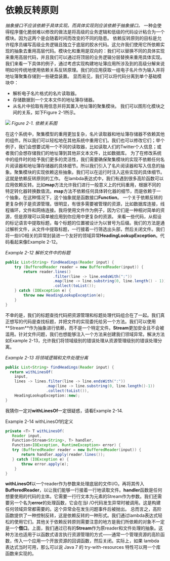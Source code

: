 # 依赖反转原则


_抽象接口不应该依赖于具体实现。而具体实现则应该依赖于抽象接口。_
一种会使得程序僵化脆弱难以修改的做法是将高级的业务逻辑和低级的代码设计粘合为一个模块。因为这两个是会随着时间而改变的不同的隐患。
依赖反转原则的目标是允许程序员编写高级业务逻辑且独立于底层的胶水代码。这允许我们使用它所依赖实现的抽象去重用高层代码。模块化和重用是双向的：我们可以替换不同的具体实现来重用高层代码，并且我们可以通过将顶层的业务逻辑分层替换来重用具体实现。
我们来看一下具体的例子，通过考虑实现构建地址簿应用所涉及到的高级分解来说明如何传统地使用依赖关系反转原理。我们的应用获取一组电子名片作为输入并将地址簿聚集存储到一些硬盘装置。
显而易见，我们可以将代码分离到单个基础模块中：
* 解析电子名片格式的名片读取器。
* 存储数据到一个文本文件的地址簿存储器。
* 从名片中拾取有用信息并将其置入地址簿的聚集模块。
我们可以图形化模块之间的关系，如下Figure 2-1所示。

![](CHAPTER%202%20SOLID%20%E5%8E%9F%E5%88%99/%E5%B1%8F%E5%B9%95%E5%BF%AB%E7%85%A7%202017-03-24%20%E4%B8%8B%E5%8D%884.24.42.png)
_Figure 2-1. 依赖关系图_

在这个系统中，聚集模型的重用更加复杂，名片读取器和地址簿存储器不依赖其他的组件。所以我们可以轻松地在其他系统中重用它们。我们也可以修改它们；举个例子，我们会想要试用一个不同的读取器，比如读取人们的Twitter个人信息；或者我们会想存储我们的地址簿到其他非文本文件，比如数据库。
为了在修改系统中的组件时的给予我们更多的灵活性，我们需要确保聚集模块的实现不依赖任何名片阅读器和地址簿存储器的具体细节。所以我们引入了名片阅读器和写入信息的抽象。聚集模块的实现依赖这些抽象。我们可以在运行时注入这些实现的具体细节。这就是依赖反转原则的工作。
在lambda表达式中，我们有遇到很多高阶函数可以应用依赖反转。比如**map**方法允许我们进行一般意义上的代码重用，根据不同的特定转化器转换数值流。**map**方法不依赖任何具体转化器的细节，而是依赖于一个抽象。在这种情况下，这个抽象就是函数接口**Function**。
一个关于依赖反转的更复杂例子是资源管理。很明显，有很多需要被管理的资源，比如数据库连接，线程循环，文件和网络连接。我将使用文件作为例子，因为它们是一种相对简单的资源，但是原理可以简单被应用到你应用中更复杂的资源。
来看一些代码，从假设的标记语言中提取标题，每个标题的位置被设计为以冒号为后缀。我们的方法是通过解析文件，从文件中提取标题，一行接着一行筛选出头部，然后关闭文件。我们将一些I/O相关的异常封装进一个友好的领域异常**HeadingLookupException**。代码看起来像Example 2-12。

_Example 2-12 解析文件中的标题_
```java
public List<String> findHeadings(Reader input) {
    try (BufferedReader reader = new BufferedReader(input)) {
        return reader.lines()
                     .filter(line -> line.endsWith(":"))
                     .map(line -> line.substring(0, line.length() - 1))
                     .collect(toList());
    } catch (IOException e) {
        throw new HeadingLookupException(e);
    }
}
```

不幸的是，我们的标题查找代码把资源管理和标题处理代码组合在了一起。我们真正想写的代码是查找标题，并把文件的实现委托给另一个方法。我们可以使用**Stream<String>**作为抽象进行依赖，而不是一个特定文件。**Stream**更加安全且不会被滥用。针对文件问题，我们也想能够注入一个方法来创建我们领域异常。解决方法如Example 2-13，允许我们将领域级别的错误处理从资源管理级别的错误处理分离。

_Example 2-13 将领域逻辑和文件处理分离_
```java
public List<String> findHeadings(Reader input) {
  return withLinesOf(
    input,
    lines -> lines.filter(line -> line.endsWith(":"))
                  .map(line -> line.substring(0, line.length()-1))
                  .collect(toList()),
    HeadingLookupException::new);
}
```

我猜你一定对**withLinesOf**一定很疑惑，请看Example 2-14.

Example 2-14 withLinesOf的定义
```java
private <T> T withLinesOf(
   Reader input,
   Function<Stream<String>, T> handler,
   Function<IOException, RuntimeException> error) {
   try (BufferedReader reader = new BufferedReader(input)) {
       return handler.apply(reader.lines());
   } catch (IOException e) {
       throw error.apply(e);
    }
}
```

**withLinesOf**以一个reader作为参数来处理底层的文件I/O。再将其传入**BufferedReader**，以让我们能够一行接着一行地读取文件。**handler**函数是任何想要使用的代码的主体。它需要一行行文本为元素的Stream作为参数。我们还需要另一个名为**error**的处理函数，它会在当I /O代码发生异常时被调用。这是构建任何领域异常都需要的。这个异常会在发生问题事件后被抛出。
总而言之，高阶函数提供了一种控制反转，这是依赖反转的一种形式。我们通过lambda表达式轻松的使用它们。其他关于依赖反转原则需要注意的地方是我们所依赖的对象不一定是一个**借口**。上面，我们通过已有的**Stream**作为原reader和文件处理的抽象。这种方法也适用于以函数式语言执行资源管理的方式——通常一个管理资源的高阶函数，传入一个应用一个开放资源的回调函数，然后关闭。实际上，如果 lambda 表达式当时可用，那么可以说 Java 7 的 try-with-resources 特性可以用一个库函数来实现的。

